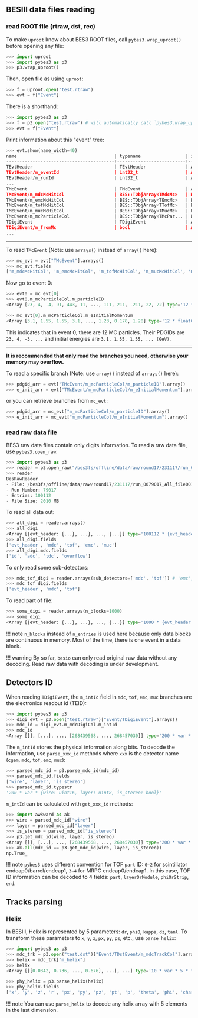 ## BESIII data files reading

### read ROOT file (rtraw, dst, rec)

To make `uproot` know about BES3 ROOT files,  call `pybes3.wrap_uproot()` before opening any file:

```python
>>> import uproot
>>> import pybes3 as p3
>>> p3.wrap_uproot()
```

Then, open file as using `uproot`:

```python
>>> f = uproot.open("test.rtraw")
>>> evt = f["Event"]
```

There is a shorthand:

```python
>>> import pybes3 as p3
>>> f = p3.open("test.rtraw") # will automatically call `pybes3.wrap_uproot()`
>>> evt = f["Event"]
```

Print information about this "event" tree:

```python
>>> evt.show(name_width=40)
name                                     | typename                 | interpretation                
-----------------------------------------+--------------------------+-------------------------------
TEvtHeader                               | TEvtHeader               | AsGroup(<TBranchElement 'TE...
TEvtHeader/m_eventId                     | int32_t                  | AsDtype('>i4')
TEvtHeader/m_runId                       | int32_t                  | AsDtype('>i4')
...
TMcEvent                                 | TMcEvent                 | AsGroup(<TBranchElement 'TM...
TMcEvent/m_mdcMcHitCol                   | BES::TObjArray<TMdcMc>   | BES::As(BES::TObjArray<TMdc...
TMcEvent/m_emcMcHitCol                   | BES::TObjArray<TEmcMc>   | BES::As(BES::TObjArray<TEmc...
TMcEvent/m_tofMcHitCol                   | BES::TObjArray<TTofMc>   | BES::As(BES::TObjArray<TTof...
TMcEvent/m_mucMcHitCol                   | BES::TObjArray<TMucMc>   | BES::As(BES::TObjArray<TMuc...
TMcEvent/m_mcParticleCol                 | BES::TObjArray<TMcPar... | BES::As(BES::TObjArray<TMcP...
TDigiEvent                               | TDigiEvent               | AsGroup(<TBranchElement 'TD...
TDigiEvent/m_fromMc                      | bool                     | AsDtype('bool')
...
```

---

To read `TMcEvent` (Note: use `arrays()` instead of `array()` here):

```python
>>> mc_evt = evt["TMcEvent"].arrays()
>>> mc_evt.fields
['m_mdcMcHitCol', 'm_emcMcHitCol', 'm_tofMcHitCol', 'm_mucMcHitCol', 'm_mcParticleCol']
```

Now go to event 0:

```python
>>> evt0 = mc_evt[0]
>>> evt0.m_mcParticleCol.m_particleID
<Array [23, 4, -4, 91, 443, 11, ..., 111, 211, -211, 22, 22] type='12 * int32'>

>>> mc_evt[0].m_mcParticleCol.m_eInitialMomentum
<Array [3.1, 1.55, 1.55, 3.1, ..., 1.23, 0.178, 1.28] type='12 * float64'>
```

This indicates that in event 0, there are 12 MC particles. Their PDGIDs are `23, 4, -3, ...` and initial energies are `3.1, 1.55, 1.55, ... (GeV)`.

---

**It is recommended that only read the branches you need, otherwise your memory may overflow.** 

To read a specific branch (Note: use `array()` instead of `arrays()` here):

```python
>>> pdgid_arr = evt["TMcEvent/m_mcParticleCol/m_particleID"].array()
>>> e_init_arr = evt["TMcEvent/m_mcParticleCol/m_eInitialMomentum"].array()
```

or you can retrieve branches from `mc_evt`:

```python
>>> pdgid_arr = mc_evt["m_mcParticleCol/m_particleID"].array()
>>> e_init_arr = mc_evt["m_mcParticleCol/m_eInitialMomentum"].array()
```

### read raw data file

BES3 raw data files contain only digits information. To read a raw data file, use `pybes3.open_raw`:

```python
>>> import pybes3 as p3
>>> reader = p3.open_raw("/bes3fs/offline/data/raw/round17/231117/run_0079017_All_file001_SFO-1.raw")
>>> reader
BesRawReader
- File: /bes3fs/offline/data/raw/round17/231117/run_0079017_All_file001_SFO-1.raw
- Run Number: 79017
- Entries: 100112
- File Size: 2010 MB
```

To read all data out:

```python
>>> all_digi = reader.arrays()
>>> all_digi
<Array [{evt_header: {...}, ...}, ..., {...}] type='100112 * {evt_header: {...'>
>>> all_digi.fields
['evt_header', 'mdc', 'tof', 'emc', 'muc']
>>> all_digi.mdc.fields
['id', 'adc', 'tdc', 'overflow']
```

To only read some sub-detectors:

```python
>>> mdc_tof_digi = reader.arrays(sub_detectors=['mdc', 'tof']) # 'emc', 'muc' are also available
>>> mdc_tof_digi.fields
['evt_header', 'mdc', 'tof']
```

To read part of file:

```python
>>> some_digi = reader.arrays(n_blocks=1000)
>>> some_digi
<Array [{evt_header: {...}, ...}, ..., {...}] type='1000 * {evt_header: {ev...'>
```

!!! note
    `n_blocks` instead of `n_entries` is used here because only data blocks are continuous in memory. Most of the time, there is one event in a data block.

!!! warning
    By so far, `besio` can only read original raw data without any decoding. Read raw data with decoding is under development.



## Detectors ID

When reading `TDigiEvent`, the `m_intId` field in `mdc`, `tof`, `emc`, `muc` branches are the electronics readout id (TEID):

```python
>>> import pybes3 as p3
>>> digi_evt = p3.open("test.rtraw")["Event/TDigiEvent"].arrays()
>>> mdc_id = digi_evt.m_mdcDigiCol.m_intId
>>> mdc_id
<Array [[], [...], ..., [268439568, ..., 268457030]] type='200 * var * uint32'>
```

The `m_intId` stores the physical information along bits. To decode the information, use `parse_xxx_id` methods where `xxx` is the detector name (`cgem`, `mdc`, `tof`, `emc`, `muc`):

```python
>>> parsed_mdc_id = p3.parse_mdc_id(mdc_id)
>>> parsed_mdc_id.fields
['wire', 'layer', 'is_stereo']
>>> parsed_mdc_id.typestr
'200 * var * {wire: uint16, layer: uint8, is_stereo: bool}'
```

`m_intId` can be calculated with `get_xxx_id` methods:

```python
>>> import awkward as ak
>>> wire = parsed_mdc_id["wire"]
>>> layer = parsed_mdc_id["layer"]
>>> is_stereo = parsed_mdc_id["is_stereo"]
>>> p3.get_mdc_id(wire, layer, is_stereo)
<Array [[], [...], ..., [268439568, ..., 268457030]] type='200 * var * uint32'>
>>> ak.all(mdc_id == p3.get_mdc_id(wire, layer, is_stereo))
np.True_
```

!!! note
    `pybes3` uses different convention for TOF `part` ID: `0~2` for scintillator endcap0/barrel/endcap1, `3~4` for MRPC endcap0/endcap1. In this case, TOF ID information can be decoded to 4 fields: `part`, `layerOrModule`, `phiOrStrip`, `end`.



## Tracks parsing

### Helix

In BESIII, Helix is represented by 5 parameters: `dr`, `phi0`, `kappa`, `dz`, `tanl`. To transform these parameters to `x`, `y`, `z`, `px`, `py`, `pz`, etc., use `parse_helix`:

```python
>>> import pybes3 as p3
>>> mdc_trk = p3.open("test.dst")["Event/TDstEvent/m_mdcTrackCol"].array()
>>> helix = mdc_trk["m_helix"]
>>> helix
<Array [[[0.0342, 0.736, ..., 0.676], ...], ...] type='10 * var * 5 * float64'>

>>> phy_helix = p3.parse_helix(helix)
>>> phy_helix.fields
['x', 'y', 'z', 'r', 'px', 'py', 'pz', 'pt', 'p', 'theta', 'phi', 'charge']
```

!!! note
    You can use `parse_helix` to decode any helix array with 5 elements in the last dimension.
